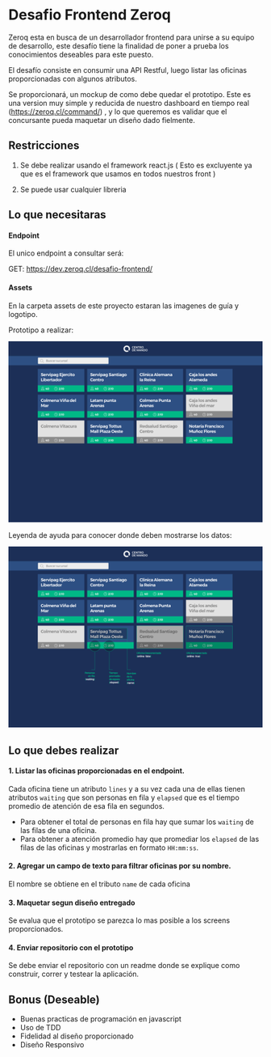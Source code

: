 # Desafio Frontend Zeroq

Zeroq esta en busca de un desarrollador frontend para unirse a su equipo de desarrollo, este desafío tiene la finalidad de poner a prueba los conocimientos deseables para este puesto.

El desafío consiste en consumir una API Restful, luego listar  las oficinas proporcionadas con algunos atributos.

Se proporcionará, un mockup de como debe quedar el prototipo. Este es una version muy simple y reducida de nuestro dashboard en tiempo real (https://zeroq.cl/command/) , y lo que queremos es validar que el concursante pueda maquetar un diseño dado fielmente.

## Restricciones

1. Se debe realizar usando el framework react.js ( Esto es excluyente ya que es el framework que usamos en todos nuestros front )

2. Se puede usar cualquier libreria

## Lo que necesitaras

#### Endpoint

El unico endpoint a consultar será:


 GET: https://dev.zeroq.cl/desafio-frontend/

#### Assets

En la carpeta assets de este proyecto estaran las imagenes de guía y logotipo.

Prototipo a realizar:

![Prototipo](assets/screens/index.png "prototipo")

Leyenda de ayuda para conocer donde deben mostrarse los datos:

![Leyenda](assets/screens/legend.png "Leyenda")

## Lo que debes realizar

#### 1. Listar las oficinas proporcionadas en el endpoint.

Cada oficina tiene un atributo `lines` y a su vez cada una de ellas tienen atributos `waiting` que son personas en fila y `elapsed` que es el tiempo promedio de atención de esa fila en segundos.

- Para obtener el total de personas en fila hay que sumar los `waiting` de las filas de una oficina.
- Para obtener a atención promedio hay que promediar los `elapsed` de las filas de las oficinas y mostrarlas en formato `HH:mm:ss`.

#### 2. Agregar un campo de texto para filtrar oficinas por su nombre.
El nombre se obtiene en el tributo `name` de cada oficina


#### 3. Maquetar segun diseño entregado

Se evalua que el prototipo se parezca lo mas posible a los screens proporcionados.

#### 4. Enviar repositorio con el prototipo

Se debe enviar el repositorio con un readme donde se explique como construir, correr y testear la aplicación.

## Bonus (Deseable)

- Buenas practicas de programación en javascript
- Uso de TDD
- Fidelidad al diseño proporcionado
- Diseño Responsivo



